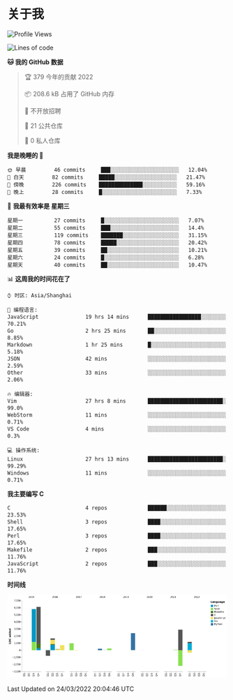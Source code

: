 # 关于我

<!--START_SECTION:waka-->
![Profile Views](http://img.shields.io/badge/%E4%B8%AA%E4%BA%BA%E5%B0%81%E9%9D%A2%E8%A7%82%E7%9C%8B%E6%AC%A1%E6%95%B0-24-blue)

![Lines of code](https://img.shields.io/badge/%E4%BB%8E%E3%80%8C%E4%BD%A0%E5%A5%BD%E4%B8%96%E7%95%8C%E3%80%8D%E6%88%91%E5%B7%B2%E7%BB%8F%E5%86%99%E4%BA%86-19%20Thousand%20%E8%A1%8C%E4%BB%A3%E7%A0%81-blue)

**🐱 我的 GitHub 数据** 

> 🏆 379 今年的贡献 2022
 > 
> 📦 208.6 kB 占用了 GitHub 内存 
 > 
> 🚫 不开放招聘
 > 
> 📜 21 公共仓库 
 > 
> 🔑 0 私人仓库  
 > 
**我是晚睡的 🦉** 

```text
🌞 早晨         46 commits     ███░░░░░░░░░░░░░░░░░░░░░░   12.04% 
🌆 白天         82 commits     █████░░░░░░░░░░░░░░░░░░░░   21.47% 
🌃 傍晚         226 commits    ██████████████░░░░░░░░░░░   59.16% 
🌙 晚上         28 commits     █░░░░░░░░░░░░░░░░░░░░░░░░   7.33%

```
📅 **我最有效率是 星期三** 

```text
星期一          27 commits     █░░░░░░░░░░░░░░░░░░░░░░░░   7.07% 
星期二          55 commits     ███░░░░░░░░░░░░░░░░░░░░░░   14.4% 
星期三          119 commits    ███████░░░░░░░░░░░░░░░░░░   31.15% 
星期四          78 commits     █████░░░░░░░░░░░░░░░░░░░░   20.42% 
星期五          39 commits     ██░░░░░░░░░░░░░░░░░░░░░░░   10.21% 
星期六          24 commits     █░░░░░░░░░░░░░░░░░░░░░░░░   6.28% 
星期天          40 commits     ██░░░░░░░░░░░░░░░░░░░░░░░   10.47%

```


📊 **这周我的时间花在了** 

```text
⌚︎ 时区: Asia/Shanghai

💬 编程语言: 
JavaScript               19 hrs 14 mins      █████████████████░░░░░░░░   70.21% 
Go                       2 hrs 25 mins       ██░░░░░░░░░░░░░░░░░░░░░░░   8.85% 
Markdown                 1 hr 25 mins        █░░░░░░░░░░░░░░░░░░░░░░░░   5.18% 
JSON                     42 mins             ░░░░░░░░░░░░░░░░░░░░░░░░░   2.59% 
Other                    33 mins             ░░░░░░░░░░░░░░░░░░░░░░░░░   2.06%

🔥 编辑器: 
Vim                      27 hrs 8 mins       ████████████████████████░   99.0% 
WebStorm                 11 mins             ░░░░░░░░░░░░░░░░░░░░░░░░░   0.71% 
VS Code                  4 mins              ░░░░░░░░░░░░░░░░░░░░░░░░░   0.3%

💻 操作系统: 
Linux                    27 hrs 13 mins      ████████████████████████░   99.29% 
Windows                  11 mins             ░░░░░░░░░░░░░░░░░░░░░░░░░   0.71%

```

**我主要编写 C** 

```text
C                        4 repos             ██████░░░░░░░░░░░░░░░░░░░   23.53% 
Shell                    3 repos             ████░░░░░░░░░░░░░░░░░░░░░   17.65% 
Perl                     3 repos             ████░░░░░░░░░░░░░░░░░░░░░   17.65% 
Makefile                 2 repos             ███░░░░░░░░░░░░░░░░░░░░░░   11.76% 
JavaScript               2 repos             ███░░░░░░░░░░░░░░░░░░░░░░   11.76%

```


**时间线**

![Chart not found](https://raw.githubusercontent.com/Arondight/Arondight/master/charts/bar_graph.png) 


 Last Updated on 24/03/2022 20:04:46 UTC
<!--END_SECTION:waka-->
